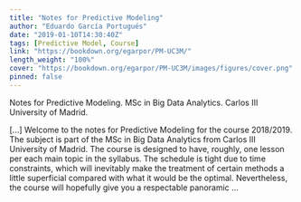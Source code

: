 ```yaml
---
title: "Notes for Predictive Modeling"
author: "Eduardo García Portugués"
date: "2019-01-10T14:30:40Z"
tags: [Predictive Model, Course]
link: "https://bookdown.org/egarpor/PM-UC3M/"
length_weight: "100%"
cover: "https://bookdown.org/egarpor/PM-UC3M/images/figures/cover.png"
pinned: false
---
```


<p>Notes for Predictive Modeling. MSc in Big Data Analytics. Carlos III University of Madrid.</p> [...] Welcome to the notes for Predictive Modeling for the course 2018/2019. The subject is part of the MSc in Big Data Analytics from Carlos III University of Madrid. The course is designed to have, roughly, one lesson per each main topic in the syllabus. The schedule is tight due to time constraints, which will inevitably make the treatment of certain methods a little superficial compared with what it would be the optimal. Nevertheless, the course will hopefully give you a respectable panoramic  ...
